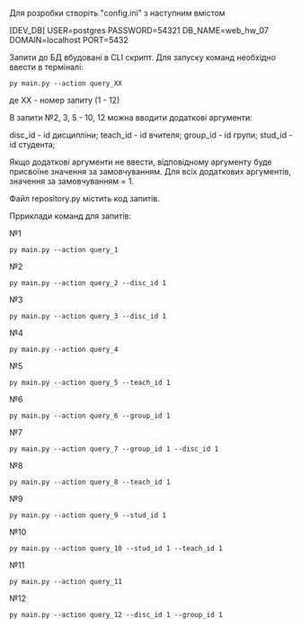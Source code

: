 Для розробки створіть "config.ini" з наступним вмістом

[DEV_DB]
USER=postgres
PASSWORD=54321
DB_NAME=web_hw_07
DOMAIN=localhost
PORT=5432



Запити до БД вбудовані в CLI скрипт.
Для запуску команд необхідно ввести в терміналі:

    py main.py --action query_XX

де XX - номер запиту (1 - 12)

В запити №2, 3, 5 - 10, 12 можна вводити додаткові аргументи:

disc_id - id дисципліни;
teach_id - id вчителя;
group_id - id групи;
stud_id - id студента;

Якщо додаткові аргументи не ввести, відповідному аргументу буде присвоїне значення за замовчуванням.
Для всіх додаткових аргументів, значення за замовчуванням = 1.

Файл repository.py містить код запитів.

Прриклади команд для запитів:

№1

    py main.py --action query_1

№2

    py main.py --action query_2 --disc_id 1

№3

    py main.py --action query_3 --disc_id 1

№4

    py main.py --action query_4

№5

    py main.py --action query_5 --teach_id 1

№6

    py main.py --action query_6 --group_id 1

№7

    py main.py --action query_7 --group_id 1 --disc_id 1

№8

    py main.py --action query_8 --teach_id 1

№9

    py main.py --action query_9 --stud_id 1

№10

    py main.py --action query_10 --stud_id 1 --teach_id 1

№11

    py main.py --action query_11

№12

    py main.py --action query_12 --disc_id 1 --group_id 1

